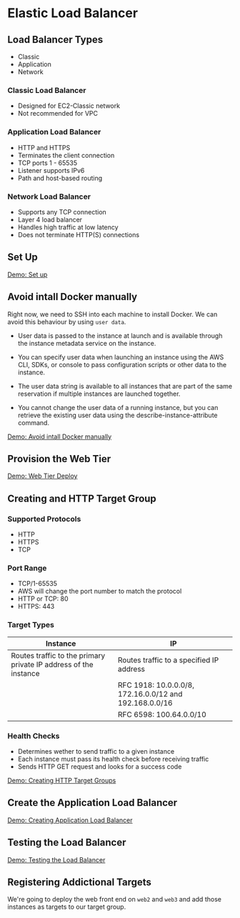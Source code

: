 # Elastic Load Balancer

## Load Balancer Types

- Classic
- Application
- Network

### Classic Load Balancer

- Designed for EC2-Classic network
- Not recommended for VPC

### Application Load Balancer

- HTTP and HTTPS
- Terminates the client connection
- TCP ports 1 - 65535
- Listener supports IPv6
- Path and host-based routing

### Network Load Balancer

- Supports any TCP connection
- Layer 4 load balancer
- Handles high traffic at low latency
- Does not terminate HTTP(S) connections

## Set Up

[Demo: Set up](./demos/01-setup/readme.md)

## Avoid intall Docker manually

Right now, we need to SSH into each machine to install Docker. We can avoid this behaviour by using `user data`.

- User data is passed to the instance at launch and is available through the instance metadata service on the instance.

- You can specify user data when launching an instance using the AWS CLI, SDKs, or console to pass configuration scripts or other data to the instance.

- The user data string is available to all instances that are part of the same reservation if multiple instances are launched together.

- You cannot change the user data of a running instance, but you can retrieve the existing user data using the describe-instance-attribute command.

[Demo: Avoid intall Docker manually](./demos/02-user-data/readme.md)

## Provision the Web Tier

[Demo: Web Tier Deploy](./demos/03-web-tier-deploy/readme.md)

## Creating and HTTP Target Group

### Supported Protocols

- HTTP
- HTTPS
- TCP

### Port Range

- TCP/1-65535
- AWS will change the port number to match the protocol
- HTTP or TCP: 80
- HTTPS: 443

### Target Types

| Instance                                                         | IP                                                     |
| ---------------------------------------------------------------- | ------------------------------------------------------ |
| Routes traffic to the primary private IP address of the instance | Routes traffic to a specified IP address               |
|                                                                  | RFC 1918: 10.0.0.0/8, 172.16.0.0/12 and 192.168.0.0/16 |
|                                                                  | RFC 6598: 100.64.0.0/10                                |

### Health Checks

- Determines wether to send traffic to a given instance
- Each instance must pass its health check before receiving traffic
- Sends HTTP GET request and looks for a success code

[Demo: Creating HTTP Target Groups](./demos/04-create-target-groups/readme.md)

## Create the Application Load Balancer

[Demo: Creating Application Load Balancer](./demos/05-create-app-lb/readme.md)

## Testing the Load Balancer

[Demo: Testing the Load Balancer](./demos/06-testing-lb/readme.md)

## Registering Addictional Targets

We're going to deploy the web front end on `web2` and `web3` and add those instances as targets to our target group.